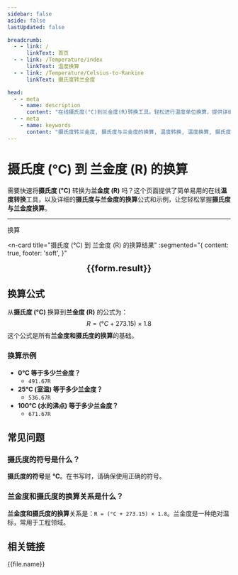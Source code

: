 ```yaml
---
sidebar: false
aside: false
lastUpdated: false

breadcrumb:
  - - link: /
      linkText: 首页
  - - link: /Temperature/index
      linkText: 温度换算
  - - link: /Temperature/Celsius-to-Rankine
      linkText: 摄氏度转兰金度

head:
  - - meta
    - name: description
      content: "在线摄氏度(°C)到兰金度(R)转换工具。轻松进行温度单位换算，提供详细的换算公式、示例和常见问题解答，帮助您快速完成摄氏度与兰金度的转换。"
  - - meta
    - name: keywords
      content: "摄氏度转兰金度, 摄氏度与兰金度的换算, 温度转换, 温度换算, 摄氏度与兰金度换算, 摄氏度的符号, 兰金度和摄氏度的换算"
---
```

# 摄氏度 (°C) 到 兰金度 (R) 的换算

需要快速将**摄氏度 (°C)** 转换为**兰金度 (R)** 吗？这个页面提供了简单易用的在线**温度转换**工具，以及详细的**摄氏度与兰金度的换算**公式和示例，让您轻松掌握**摄氏度与兰金度换算**。

---
<script setup>
    const seoKey =["温度的单位","开尔文温度与摄氏温度的换算","开氏温度和摄氏温度换算公式","华氏摄氏度与摄氏度转换","摄氏度与开尔文换算","摄氏度的符号","摄氏度转华氏度","温度转换","k和摄氏度换算","华氏温度和摄氏温度换算","摄氏度英文","温度换算","温度单位","摄氏度符号 °C怎么打","摄氏度和开尔文的换算","摄氏度符号","华氏度和摄氏度的换算","温度符号","开尔文和摄氏度的换算","摄氏度和华氏度的换算","华氏度转摄氏度","摄氏度符号 °C"]
import { onMounted, reactive, inject, ref } from 'vue'
import { NButton,NForm ,NFormItem,NInput,NInputNumber,NSelect,NCard,useMessage,NGrid ,NGi  } from 'naive-ui'
import { defineClientComponent } from 'vitepress'
import { Temperature } from '../../files';

const convert = inject('convert')

const form = reactive({
  number: null,
  result: '暂无结果',
})

const convertHandler = () => {
  if (form.number !== null && !isNaN(form.number)) {
    const convertedValue = (parseFloat(form.number) + 273.15) * 1.8
    form.result = `${form.number}°C = ${convertedValue.toFixed(2)}R`
  } else {
    form.result = '请输入有效的数值。'
  }
}
</script>

<n-form size="large" :model="form">
  <n-form-item label="摄氏度 (°C)">
    <n-input-number v-model:value="form.number" placeholder="输入摄氏度" style="width: 100%" />
  </n-form-item>
  <n-form-item>
    <n-button type="info" @click="convertHandler" block>换算</n-button>
  </n-form-item>
</n-form>

<n-card
  title="摄氏度 (°C) 到 兰金度 (R) 的换算结果"
  :segmented="{
    content: true,
    footer: 'soft',
  }"
>
  <div  style="text-align:center;font-size:20px;">
    <strong>{{form.result}}</strong>
  </div>
  <template #footer>
    <div>
      <span>使用我们的工具，快速进行摄氏度到兰金度的转换！</span>
    </div>
  </template>
</n-card>

## 换算公式

从**摄氏度 (°C)** 换算到**兰金度 (R)** 的公式为：
$$ R = (°C + 273.15) \times 1.8 $$
这个公式是所有**兰金度和摄氏度的换算**的基础。

### 换算示例
- **0°C 等于多少兰金度？**
  - `491.67R`
- **25°C (室温) 等于多少兰金度？**
  - `536.67R`
- **100°C (水的沸点) 等于多少兰金度？**
  - `671.67R`

## 常见问题

### 摄氏度的符号是什么？
**摄氏度的符号**是 **°C**。在书写时，请确保使用正确的符号。

### 兰金度和摄氏度的换算关系是什么？
**兰金度和摄氏度的换算**关系是：`R = (°C + 273.15) × 1.8`。兰金度是一种绝对温标，常用于工程领域。

## 相关链接
<n-grid x-gap="12" :cols="2">
  <n-gi v-for="(file, index) in Temperature" :key="index">
    <n-button
      text
      tag="a"
      :href="file.path"
      type="info"
    >
      {{file.name}}
    </n-button>
  </n-gi>
</n-grid>